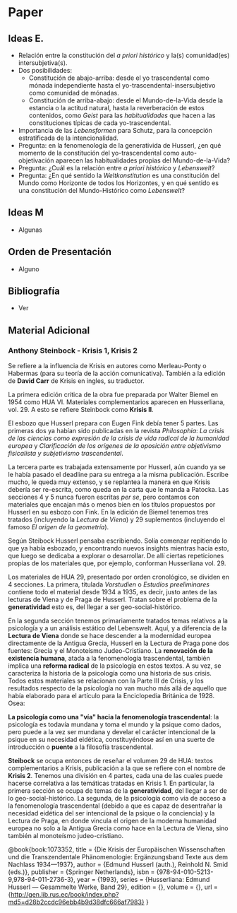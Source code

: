 # Paper

## Ideas E. 

- Relación entre la constitución del _a priori histórico_ y la(s) comunidad(es) intersubjetiva(s). 
- Dos posibilidades: 
    + Constitución de abajo-arriba: desde el yo trascendental como mónada independiente hasta el yo-trascendental-insersubjetivo como comunidad de mónadas. 
    + Constitución de arriba-abajo: desde el Mundo-de-la-Vida desde la estancia o la actitud natural, hasta la reverberación de estos contenidos, como _Geist_ para las _habitualidades_ que hacen a las constituciones típicas de cada yo-trascendental. 
- Importancia de las _Lebensformen_ para Schutz, para la concepción estratificada de la intencionalidad. 
- Pregunta: en la fenomenología de la generativida de Husserl, ¿en qué momento de la constitución del yo-trascendental como auto-objetivación aparecen las habitualidades propias del Mundo-de-la-Vida? 
- Pregunta: ¿Cuál es la relación entre _a priori histórico_ y _Lebenswelt_? 
- Pregunta: ¿En qué sentido la _Weltkonstitution_ es una constitución del Mundo como Horizonte de todos los Horizontes, y en qué sentido es una constitución del Mundo-Histórico como _Lebenswelt_? 

## Ideas M

- Algunas


## Orden de Presentación

- Alguno

## Bibliografía

- Ver


## Material Adicional 

### Anthony Steinbock - Krisis 1, Krisis 2

Se refiere a la influencia de Krisis en autores como Merleau-Ponty o Habermas (para su teoría de la acción comunicativa). También a la edición de __David Carr__ de Krisis en ingles, su traductor. 

La primera edición crítica de la obra fue preparada por Walter Biemel en 1954 como HUA VI. Materiales complementarios aparecen en Husserliana, vol. 29. A esto se refiere Steinbock como __Krisis II__. 

El esbozo que Husserl prepara con Eugen Fink debía tener 5 partes. Las primeras dos ya habían sido publicadas en la revista _Philosophia_: _La crisis de las ciencias como expresión de la crisis de vida radical de la humanidad europea_ y _Clarificación de los orígenes de la oposición entre objetivismo fisicalista y subjetivismo trascendental_. 

La tercera parte es trabajada extensamente por Husserl, aún cuando ya se le había pasado el deadline para su entrega a la misma publicación. Escribe mucho, le queda muy extenso, y se replantea la manera en que Krisis debería ser re-escrita, como queda en la carta que le manda a Patocka. Las secciones 4 y 5 nunca fueron escritas _per se_, pero contamos con materiales que encajan más o menos bien en los títulos propuestos por Husserl en su esbozo con Fink. En la edición de Biemel tenemos tres tratados (incluyendo la _Lectura de Viena_) y 29 suplementos (incluyendo el famoso _El origen de la geometría_). 

Según Steibock Husserl pensaba escribiendo. Solía comenzar repitiendo lo que ya había esbozado, y encontrando nuevos insights mientras hacia esto, que luego se dedicaba a explorar o desarrollar. De allí ciertas repeticiones propias de los materiales que, por ejemplo, conforman Husserliana vol. 29. 

Los materiales de HUA 29, presentado por orden cronológico, se dividen en 4 secciones. La primera, titulada _Vorstudien_ o _Estudios preeliminares_ contiene todo el material desde 1934 a 1935, es decir, justo antes de las lecturas de Viena y de Praga de Husserl. Tratan sobre el problema de la __generatividad__ esto es, del llegar a ser geo-social-histórico. 

En la segunda sección tenemos primariamente tratados temas relativos a la psicología y a un análisis estático del Lebenswelt. Aquí, y a diferencia de la __Lectura de Viena__ donde se hace descender a la modernidad europea directamente de la Antigua Grecia, Husserl en la Lectura de Praga pone dos fuentes: Grecia y el Monoteísmo Judeo-Cristiano. La __renovación de la existencia humana__, atada a la fenomenología trascendental, también implica una __reforma radical__ de la psicología en estos textos. A su vez, se caracteriza la historia de la psicología como una historia de sus crisis. Todos estos materiales se relacionan con la Parte III de Crisis, y los resultados respecto de la psicología no van mucho más allá de aquello que había elaborado para el artículo para la Enciclopedia Británica de 1928. Osea: 

__La psicología como una "vía" hacia la fenomenología trascendental__: la psicología es todavía mundana y toma el mundo y la psique como dados, pero puede a la vez ser mundana y develar el carácter intencional de la psique en su necesidad eidética, constituyéndose así en una suerte de introducción o __puente__ a la filosofía trascendental. 

__Steibock__ se ocupa entonces de reseñar el volumen 29 de HUA: textos complementarios a Krisis, publicación a la que se refiere con el nombre de __Krisis 2__. Tenemos una división en 4 partes, cada una de las cuales puede hacerse correlativa a las temáticas tratadas en Krisis 1. En particular, la primera sección se ocupa de temas de la __generatividad__, del llegar a ser de lo geo-social-histórico. La segunda, de la psicología como vía de acceso a la fenomenología trascendental (debido a que es capaz de desentrañar la necesidad eidética del ser intencional de la psique o la conciencia) y la Lectura de Praga, en donde vincula el origen de la moderna humanidad europea no solo a la Antigua Grecia como hace en la Lectura de Viena, sino también al monoteísmo judeo-cristiano. 

@book{book:1073352,
   title =     {Die Krisis der Europäischen Wissenschaften und die Transzendentale Phänomenologie: Ergänzungsband Texte aus dem Nachlass 1934—1937},
   author =    {Edmund Husserl (auth.), Reinhold N. Smid (eds.)},
   publisher = {Springer Netherlands},
   isbn =      {978-94-010-5213-9,978-94-011-2736-3},
   year =      {1993},
   series =    {Husserliana: Edmund Husserl — Gesammelte Werke, Band 29},
   edition =   {},
   volume =    {},
   url =       {http://gen.lib.rus.ec/book/index.php?md5=d28b2ccdc96ebb4b9d38dfc666af7983}
}
